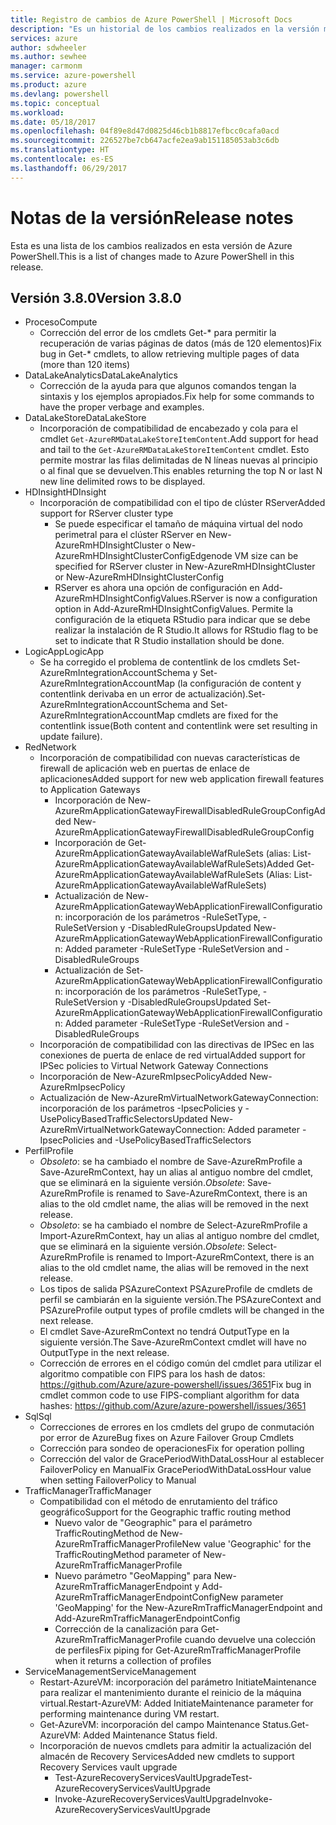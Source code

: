 ```yaml
---
title: Registro de cambios de Azure PowerShell | Microsoft Docs
description: "Es un historial de los cambios realizados en la versión más reciente de Azure PowerShell."
services: azure
author: sdwheeler
ms.author: sewhee
manager: carmonm
ms.service: azure-powershell
ms.product: azure
ms.devlang: powershell
ms.topic: conceptual
ms.workload: 
ms.date: 05/18/2017
ms.openlocfilehash: 04f89e8d47d0825d46cb1b8817efbcc0cafa0acd
ms.sourcegitcommit: 226527be7cb647acfe2ea9ab151185053ab3c6db
ms.translationtype: HT
ms.contentlocale: es-ES
ms.lasthandoff: 06/29/2017
---
```

# <span data-ttu-id="1141f-103">Notas de la versión</span><span class="sxs-lookup"><span data-stu-id="1141f-103">Release notes</span></span>
<a id="release-notes" class="xliff"></a>

<span data-ttu-id="1141f-104">Esta es una lista de los cambios realizados en esta versión de Azure PowerShell.</span><span class="sxs-lookup"><span data-stu-id="1141f-104">This is a list of changes made to Azure PowerShell in this release.</span></span>

## <span data-ttu-id="1141f-105">Versión 3.8.0</span><span class="sxs-lookup"><span data-stu-id="1141f-105">Version 3.8.0</span></span>
<a id="version-380" class="xliff"></a>
* <span data-ttu-id="1141f-106">Proceso</span><span class="sxs-lookup"><span data-stu-id="1141f-106">Compute</span></span>
  - <span data-ttu-id="1141f-107">Corrección del error de los cmdlets Get-* para permitir la recuperación de varias páginas de datos (más de 120 elementos)</span><span class="sxs-lookup"><span data-stu-id="1141f-107">Fix bug in Get-* cmdlets, to allow retrieving multiple pages of data (more than 120 items)</span></span>
* <span data-ttu-id="1141f-108">DataLakeAnalytics</span><span class="sxs-lookup"><span data-stu-id="1141f-108">DataLakeAnalytics</span></span>
  - <span data-ttu-id="1141f-109">Corrección de la ayuda para que algunos comandos tengan la sintaxis y los ejemplos apropiados.</span><span class="sxs-lookup"><span data-stu-id="1141f-109">Fix help for some commands to have the proper verbage and examples.</span></span>
* <span data-ttu-id="1141f-110">DataLakeStore</span><span class="sxs-lookup"><span data-stu-id="1141f-110">DataLakeStore</span></span>
  - <span data-ttu-id="1141f-111">Incorporación de compatibilidad de encabezado y cola para el cmdlet `Get-AzureRMDataLakeStoreItemContent`.</span><span class="sxs-lookup"><span data-stu-id="1141f-111">Add support for head and tail to the `Get-AzureRMDataLakeStoreItemContent` cmdlet.</span></span> <span data-ttu-id="1141f-112">Esto permite mostrar las filas delimitadas de N líneas nuevas al principio o al final que se devuelven.</span><span class="sxs-lookup"><span data-stu-id="1141f-112">This enables returning the top N or last N new line delimited rows to be displayed.</span></span>
* <span data-ttu-id="1141f-113">HDInsight</span><span class="sxs-lookup"><span data-stu-id="1141f-113">HDInsight</span></span>
  - <span data-ttu-id="1141f-114">Incorporación de compatibilidad con el tipo de clúster RServer</span><span class="sxs-lookup"><span data-stu-id="1141f-114">Added support for RServer cluster type</span></span>
    + <span data-ttu-id="1141f-115">Se puede especificar el tamaño de máquina virtual del nodo perimetral para el clúster RServer en New-AzureRmHDInsightCluster o New-AzureRmHDInsightClusterConfig</span><span class="sxs-lookup"><span data-stu-id="1141f-115">Edgenode VM size can be specified for RServer cluster in New-AzureRmHDInsightCluster or New-AzureRmHDInsightClusterConfig</span></span>
    + <span data-ttu-id="1141f-116">RServer es ahora una opción de configuración en Add-AzureRmHDInsightConfigValues.</span><span class="sxs-lookup"><span data-stu-id="1141f-116">RServer is now a configuration option in Add-AzureRmHDInsightConfigValues.</span></span> <span data-ttu-id="1141f-117">Permite la configuración de la etiqueta RStudio para indicar que se debe realizar la instalación de R Studio.</span><span class="sxs-lookup"><span data-stu-id="1141f-117">It allows for RStudio flag to be set to indicate that R Studio installation should be done.</span></span>
* <span data-ttu-id="1141f-118">LogicApp</span><span class="sxs-lookup"><span data-stu-id="1141f-118">LogicApp</span></span>
  - <span data-ttu-id="1141f-119">Se ha corregido el problema de contentlink de los cmdlets Set-AzureRmIntegrationAccountSchema y Set-AzureRmIntegrationAccountMap (la configuración de content y contentlink derivaba en un error de actualización).</span><span class="sxs-lookup"><span data-stu-id="1141f-119">Set-AzureRmIntegrationAccountSchema and Set-AzureRmIntegrationAccountMap cmdlets are fixed for the contentlink issue(Both content and contentlink were set resulting in update failure).</span></span>
* <span data-ttu-id="1141f-120">Red</span><span class="sxs-lookup"><span data-stu-id="1141f-120">Network</span></span>
  - <span data-ttu-id="1141f-121">Incorporación de compatibilidad con nuevas características de firewall de aplicación web en puertas de enlace de aplicaciones</span><span class="sxs-lookup"><span data-stu-id="1141f-121">Added support for new web application firewall features to Application Gateways</span></span>
    + <span data-ttu-id="1141f-122">Incorporación de New-AzureRmApplicationGatewayFirewallDisabledRuleGroupConfig</span><span class="sxs-lookup"><span data-stu-id="1141f-122">Added New-AzureRmApplicationGatewayFirewallDisabledRuleGroupConfig</span></span>
    + <span data-ttu-id="1141f-123">Incorporación de Get-AzureRmApplicationGatewayAvailableWafRuleSets (alias: List-AzureRmApplicationGatewayAvailableWafRuleSets)</span><span class="sxs-lookup"><span data-stu-id="1141f-123">Added Get-AzureRmApplicationGatewayAvailableWafRuleSets (Alias: List-AzureRmApplicationGatewayAvailableWafRuleSets)</span></span>
    + <span data-ttu-id="1141f-124">Actualización de New-AzureRmApplicationGatewayWebApplicationFirewallConfiguration: incorporación de los parámetros -RuleSetType, -RuleSetVersion y -DisabledRuleGroups</span><span class="sxs-lookup"><span data-stu-id="1141f-124">Updated New-AzureRmApplicationGatewayWebApplicationFirewallConfiguration: Added parameter -RuleSetType -RuleSetVersion and -DisabledRuleGroups</span></span>
    + <span data-ttu-id="1141f-125">Actualización de Set-AzureRmApplicationGatewayWebApplicationFirewallConfiguration: incorporación de los parámetros -RuleSetType, -RuleSetVersion y -DisabledRuleGroups</span><span class="sxs-lookup"><span data-stu-id="1141f-125">Updated Set-AzureRmApplicationGatewayWebApplicationFirewallConfiguration: Added parameter -RuleSetType -RuleSetVersion and -DisabledRuleGroups</span></span>
  - <span data-ttu-id="1141f-126">Incorporación de compatibilidad con las directivas de IPSec en las conexiones de puerta de enlace de red virtual</span><span class="sxs-lookup"><span data-stu-id="1141f-126">Added support for IPSec policies to Virtual Network Gateway Connections</span></span>
  - <span data-ttu-id="1141f-127">Incorporación de New-AzureRmIpsecPolicy</span><span class="sxs-lookup"><span data-stu-id="1141f-127">Added New-AzureRmIpsecPolicy</span></span>
  - <span data-ttu-id="1141f-128">Actualización de New-AzureRmVirtualNetworkGatewayConnection: incorporación de los parámetros -IpsecPolicies y -UsePolicyBasedTrafficSelectors</span><span class="sxs-lookup"><span data-stu-id="1141f-128">Updated New-AzureRmVirtualNetworkGatewayConnection: Added parameter -IpsecPolicies and -UsePolicyBasedTrafficSelectors</span></span>
* <span data-ttu-id="1141f-129">Perfil</span><span class="sxs-lookup"><span data-stu-id="1141f-129">Profile</span></span>
  - <span data-ttu-id="1141f-130">*Obsoleto*: se ha cambiado el nombre de Save-AzureRmProfile a Save-AzureRmContext, hay un alias al antiguo nombre del cmdlet, que se eliminará en la siguiente versión.</span><span class="sxs-lookup"><span data-stu-id="1141f-130">*Obsolete*: Save-AzureRmProfile is renamed to Save-AzureRmContext, there is an alias to the old cmdlet name, the alias will be removed in the next release.</span></span>
  - <span data-ttu-id="1141f-131">*Obsoleto*: se ha cambiado el nombre de Select-AzureRmProfile a Import-AzureRmContext, hay un alias al antiguo nombre del cmdlet, que se eliminará en la siguiente versión.</span><span class="sxs-lookup"><span data-stu-id="1141f-131">*Obsolete*: Select-AzureRmProfile is renamed to Import-AzureRmContext, there is an alias to the old cmdlet name, the alias will be removed in the next release.</span></span>
  - <span data-ttu-id="1141f-132">Los tipos de salida PSAzureContext PSAzureProfile de cmdlets de perfil se cambiarán en la siguiente versión.</span><span class="sxs-lookup"><span data-stu-id="1141f-132">The PSAzureContext and PSAzureProfile output types of profile cmdlets will be changed in the next release.</span></span>
  - <span data-ttu-id="1141f-133">El cmdlet Save-AzureRmContext no tendrá OutputType en la siguiente versión.</span><span class="sxs-lookup"><span data-stu-id="1141f-133">The Save-AzureRmContext cmdlet will have no OutputType in the next release.</span></span>
  - <span data-ttu-id="1141f-134">Corrección de errores en el código común del cmdlet para utilizar el algoritmo compatible con FIPS para los hash de datos: https://github.com/Azure/azure-powershell/issues/3651</span><span class="sxs-lookup"><span data-stu-id="1141f-134">Fix bug in cmdlet common code to use FIPS-compliant algorithm for data hashes: https://github.com/Azure/azure-powershell/issues/3651</span></span>
* <span data-ttu-id="1141f-135">Sql</span><span class="sxs-lookup"><span data-stu-id="1141f-135">Sql</span></span>
  - <span data-ttu-id="1141f-136">Correcciones de errores en los cmdlets del grupo de conmutación por error de Azure</span><span class="sxs-lookup"><span data-stu-id="1141f-136">Bug fixes on Azure Failover Group Cmdlets</span></span>
  - <span data-ttu-id="1141f-137">Corrección para sondeo de operaciones</span><span class="sxs-lookup"><span data-stu-id="1141f-137">Fix for operation polling</span></span>
  - <span data-ttu-id="1141f-138">Corrección del valor de GracePeriodWithDataLossHour al establecer FailoverPolicy en Manual</span><span class="sxs-lookup"><span data-stu-id="1141f-138">Fix GracePeriodWithDataLossHour value when setting FailoverPolicy to Manual</span></span>
* <span data-ttu-id="1141f-139">TrafficManager</span><span class="sxs-lookup"><span data-stu-id="1141f-139">TrafficManager</span></span>
  - <span data-ttu-id="1141f-140">Compatibilidad con el método de enrutamiento del tráfico geográfico</span><span class="sxs-lookup"><span data-stu-id="1141f-140">Support for the Geographic traffic routing method</span></span>
    + <span data-ttu-id="1141f-141">Nuevo valor de "Geographic" para el parámetro TrafficRoutingMethod de New-AzureRmTrafficManagerProfile</span><span class="sxs-lookup"><span data-stu-id="1141f-141">New value 'Geographic' for the TrafficRoutingMethod parameter of New-AzureRmTrafficManagerProfile</span></span>
    + <span data-ttu-id="1141f-142">Nuevo parámetro "GeoMapping" para New-AzureRmTrafficManagerEndpoint y Add-AzureRmTrafficManagerEndpointConfig</span><span class="sxs-lookup"><span data-stu-id="1141f-142">New parameter 'GeoMapping' for the New-AzureRmTrafficManagerEndpoint and Add-AzureRmTrafficManagerEndpointConfig</span></span>
    + <span data-ttu-id="1141f-143">Corrección de la canalización para Get-AzureRmTrafficManagerProfile cuando devuelve una colección de perfiles</span><span class="sxs-lookup"><span data-stu-id="1141f-143">Fix piping for Get-AzureRmTrafficManagerProfile when it returns a collection of profiles</span></span>
* <span data-ttu-id="1141f-144">ServiceManagement</span><span class="sxs-lookup"><span data-stu-id="1141f-144">ServiceManagement</span></span>
  - <span data-ttu-id="1141f-145">Restart-AzureVM: incorporación del parámetro InitiateMaintenance para realizar el mantenimiento durante el reinicio de la máquina virtual.</span><span class="sxs-lookup"><span data-stu-id="1141f-145">Restart-AzureVM: Added InitiateMaintenance parameter for performing maintenance during VM restart.</span></span>
  - <span data-ttu-id="1141f-146">Get-AzureVM: incorporación del campo Maintenance Status.</span><span class="sxs-lookup"><span data-stu-id="1141f-146">Get-AzureVM: Added Maintenance Status field.</span></span>
  - <span data-ttu-id="1141f-147">Incorporación de nuevos cmdlets para admitir la actualización del almacén de Recovery Services</span><span class="sxs-lookup"><span data-stu-id="1141f-147">Added new cmdlets to support Recovery Services vault upgrade</span></span>
    + <span data-ttu-id="1141f-148">Test-AzureRecoveryServicesVaultUpgrade</span><span class="sxs-lookup"><span data-stu-id="1141f-148">Test-AzureRecoveryServicesVaultUpgrade</span></span>
    + <span data-ttu-id="1141f-149">Invoke-AzureRecoveryServicesVaultUpgrade</span><span class="sxs-lookup"><span data-stu-id="1141f-149">Invoke-AzureRecoveryServicesVaultUpgrade</span></span>
